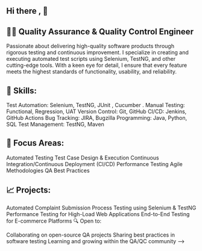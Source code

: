 ## Hi there  ,  👋

## 👨‍💻 Quality Assurance & Quality Control Engineer

Passionate about delivering high-quality software products through rigorous testing and continuous improvement. I specialize in creating and executing automated test scripts using Selenium, TestNG, and other cutting-edge tools. With a keen eye for detail, I ensure that every feature meets the highest standards of functionality, usability, and reliability.




## 🔧 Skills:
Test Automation: Selenium, TestNG, JUnit , Cucumber .
Manual Testing: Functional, Regression, UAT
Version Control: Git, GitHub
CI/CD: Jenkins, GitHub Actions
Bug Tracking: JIRA, Bugzilla
Programming: Java, Python, SQL
Test Management: TestNG, Maven   

## 🎯 Focus Areas:
Automated Testing
Test Case Design & Execution
Continuous Integration/Continuous Deployment (CI/CD)
Performance Testing
Agile Methodologies
QA Best Practices

## 📈 Projects:
Automated Complaint Submission Process Testing using Selenium & TestNG
Performance Testing for High-Load Web Applications
End-to-End Testing for E-commerce Platforms
🔍 Open to:

Collaborating on open-source QA projects
Sharing best practices in software testing
Learning and growing within the QA/QC community
-->
